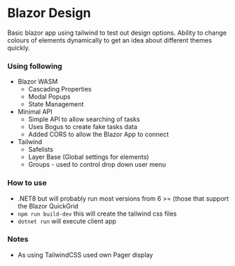 # Blazor Design

Basic blazor app using tailwind to test out design options.  Ability to change colours of elements dynamically to get an idea about different themes quickly.

### Using following
- Blazor WASM
  - Cascading Properties
  - Modal Popups
  - State Management
- Minimal API
  - Simple API to allow searching of tasks
  - Uses Bogus to create fake tasks data
  - Added CORS to allow the Blazor App to connect
- Tailwind
  - Safelists
  - Layer Base (Global settings for elements)
  - Groups - used to control drop down user menu
 
### How to use

- .NET8 but will probably run most versions from 6 >= (those that support the Blazor QuickGrid
- `npm run build-dev` this will create the tailwind css files 
- `dotnet run` will execute client app

### Notes
- As using TailwindCSS used own Pager display 
